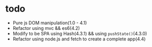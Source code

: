 # todo

- Pure js DOM manipulation(1.0 - 4.1)
- Refactor using mvc && es6(4.2)
- Modify to be SPA using Hash(4.3.1) && using `pushState()`(4.3.0)
- Refactor using node.js and fetch to create a complete app(4.4)
 

